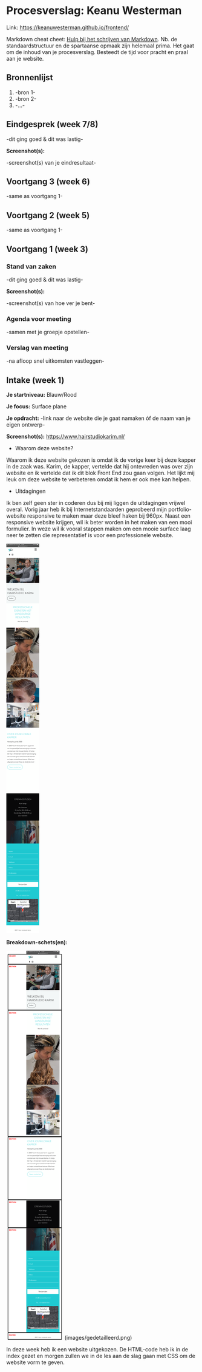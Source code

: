 # Procesverslag: Keanu Westerman

Link: https://keanuwesterman.github.io/frontend/

Markdown cheat cheet: [Hulp bij het schrijven van Markdown](https://github.com/adam-p/markdown-here/wiki/Markdown-Cheatsheet). Nb. de standaardstructuur en de spartaanse opmaak zijn helemaal prima. Het gaat om de inhoud van je procesverslag. Besteedt de tijd voor pracht en praal aan je website.



## Bronnenlijst
1. -bron 1-
2. -bron 2-
3. -...-



## Eindgesprek (week 7/8)

-dit ging goed & dit was lastig-

**Screenshot(s):**

-screenshot(s) van je eindresultaat-



## Voortgang 3 (week 6)

-same as voortgang 1-



## Voortgang 2 (week 5)

-same as voortgang 1-



## Voortgang 1 (week 3)

### Stand van zaken

-dit ging goed & dit was lastig-

**Screenshot(s):**

-screenshot(s) van hoe ver je bent-

### Agenda voor meeting

-samen met je groepje opstellen-

### Verslag van meeting

-na afloop snel uitkomsten vastleggen-



## Intake (week 1)

**Je startniveau:** Blauw/Rood 

**Je focus:** Surface plane

**Je opdracht:** -link naar de website die je gaat namaken óf de naam van je eigen ontwerp-

**Screenshot(s):** https://www.hairstudiokarim.nl/

- Waarom deze website?

Waarom ik deze website gekozen is omdat ik de vorige keer bij deze kapper in de zaak was. Karim, de kapper, vertelde dat hij ontevreden was over zijn website en ik vertelde dat ik dit blok Front End zou gaan volgen. Het lijkt mij leuk om deze website te verbeteren omdat ik hem er ook mee kan helpen. 

- Uitdagingen

Ik ben zelf geen ster in coderen dus bij mij liggen de uitdagingen vrijwel overal. Vorig jaar heb ik bij Internetstandaarden geprobeerd mijn portfolio-website responsive te maken maar deze bleef haken bij 960px. Naast een responsive website krijgen, wil ik beter worden in het maken van een mooi formulier. In weze wil ik vooral stappen maken om een mooie surface laag neer te zetten die representatief is voor een professionele website. 


![screenshot(s) die een goed beeld geven van de website die je gaat maken](images/fullpagekarimwebsite.png)

**Breakdown-schets(en):**

![-voorlopige breakdownschets(en) van een of beide pagina's van de site die je gaat maken-](images/hoofdstructuur.png) (images/gedetailleerd.png)


In deze week heb ik een website uitgekozen. De HTML-code heb ik in de index gezet en morgen zullen we in de les aan de slag gaan met CSS om de website vorm te geven. 



